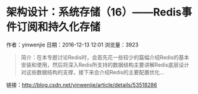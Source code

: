 # 架构设计：系统存储（16）——Redis事件订阅和持久化存储
作者：yinwenjie
日期：2016-12-13 12:01
浏览量：3923
> 简介：在本专题讨论Redis时，会首先花一些较少的篇幅介绍Redis的基本安装和使用，然后将深入Redis所支持的数据结构主要讲解Redis底层设计对这些数据结构的支撑，接下来会介绍Redis的主要配置优化...

 链接：http://blog.csdn.net/yinwenjie/article/details/53518286
